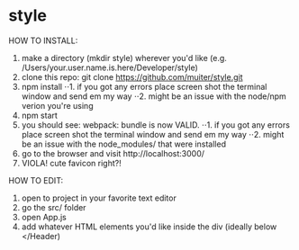 # style


HOW TO INSTALL:
1.  make a directory (mkdir style) wherever you'd like (e.g. /Users/your.user.name.is.here/Developer/style)
2. clone this repo: git clone https://github.com/muiter/style.git
3. npm install
⋅⋅1. if you got any errors place screen shot the terminal window and send em my way
⋅⋅2. might be an issue with the node/npm verion you're using
4. npm start
5. you should see: webpack: bundle is now VALID.
⋅⋅1. if you got any errors place screen shot the terminal window and send em my way
⋅⋅2. might be an issue with the node_modules/ that were installed
6. go to the browser and visit http://localhost:3000/
7. VIOLA! cute favicon right?!


HOW TO EDIT:
1. open to project in your favorite text editor
2. go the src/ folder
3. open App.js
4. add whatever HTML elements you'd like inside the div (ideally below </Header)
